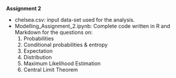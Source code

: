 **Assignment 2**

- chelsea.csv: input data-set used for the analysis.
- Modelling_Assignment_2.ipynb: Complete code written in R and Markdown for the questions on:
    1. Probabilities
    2. Conditional probabilities & entropy
    3. Expectation
    4. Distribution
    5. Maximum Likelihood Estimation
    6. Central Limit Theorem
